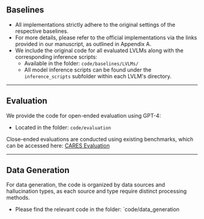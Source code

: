## Baselines

- All implementations strictly adhere to the original settings of the respective baselines.
- For more details, please refer to the official implementations via the links provided in our manuscript, as outlined in Appendix A.
- We include the original code for all evaluated LVLMs along with the corresponding inference scripts:
  - Available in the folder: `code/baselines/LVLMs/`
  - All model inference scripts can be found under the `inference_scripts` subfolder within each LVLM's directory.

------

## Evaluation

We provide the code for open-ended evaluation using GPT-4:

- Located in the folder: `code/evaluation`

Close-ended evaluations are conducted using existing benchmarks, which can be accessed here: [CARES Evaluation](https://github.com/richard-peng-xia/CARES/tree/main/src/eval)

------

## Data Generation

For data generation, the code is organized by data sources and hallucination types, as each source and type require distinct processing methods.

- Please find the relevant code in the folder: `code/data_generation
